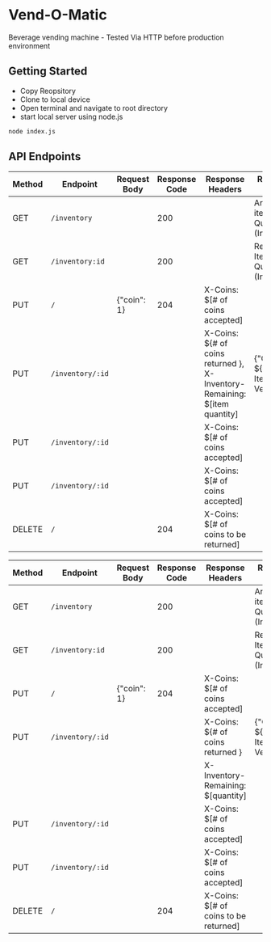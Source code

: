 # Vend-O-Matic

Beverage vending machine - Tested Via HTTP before production environment

## Getting Started

- Copy Reopsitory
- Clone to local device
- Open terminal and navigate to root directory
- start local server using node.js

```bash
node index.js
```

## API Endpoints

| Method | Endpoint         | Request Body | Response Code | Response Headers                                                            | Response Body                        |
| ------ | ---------------- | ------------ | ------------- | --------------------------------------------------------------------------- | ------------------------------------ |
| GET    | `/inventory`     |              | 200           |                                                                             | Array of item Quantities. (Integers) |
| GET    | `/inventory:id`  |              | 200           |                                                                             | Remaining Item Quantities (Integer)  |
| PUT    | `/`              | {"coin": 1}  | 204           | X-Coins: \$[# of coins accepted]                                            |                                      |
| PUT    | `/inventory/:id` |              |               | X-Coins: \${# of coins returned }, X-Inventory-Remaining: \$[item quantity] | {"Quantity": \${# Of Items Vended}}  |
| PUT    | `/inventory/:id` |              |               | X-Coins: \$[# of coins accepted]                                            |                                      |
| PUT    | `/inventory/:id` |              |               | X-Coins: \$[# of coins accepted]                                            |                                      |
| DELETE | `/`              |              | 204           | X-Coins: \$[# of coins to be returned]                                      |                                      |

| Method | Endpoint         | Request Body | Response Code | Response Headers                       | Response Body                        |
| ------ | ---------------- | ------------ | ------------- | -------------------------------------- | ------------------------------------ |
| GET    | `/inventory`     |              | 200           |                                        | Array of item Quantities. (Integers) |
| GET    | `/inventory:id`  |              | 200           |                                        | Remaining Item Quantities (Integer)  |
| PUT    | `/`              | {"coin": 1}  | 204           | X-Coins: \$[# of coins accepted]       |                                      |
| PUT    | `/inventory/:id` |              |               | X-Coins: \${# of coins returned }      | {"Quantity": \${# Of Items Vended}}  |
|        |                  |              |               | X-Inventory-Remaining: \$[quantity]    |                                      |
| PUT    | `/inventory/:id` |              |               | X-Coins: \$[# of coins accepted]       |                                      |
| PUT    | `/inventory/:id` |              |               | X-Coins: \$[# of coins accepted]       |                                      |
| DELETE | `/`              |              | 204           | X-Coins: \$[# of coins to be returned] |                                      |
